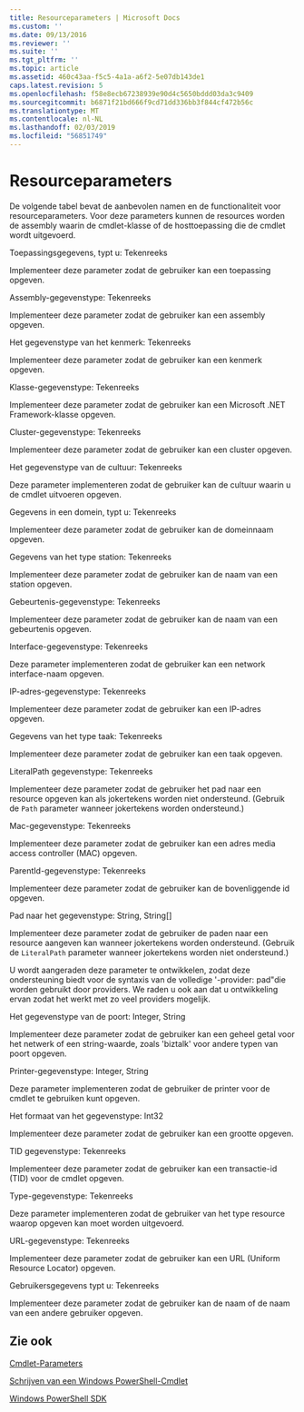 ```yaml
---
title: Resourceparameters | Microsoft Docs
ms.custom: ''
ms.date: 09/13/2016
ms.reviewer: ''
ms.suite: ''
ms.tgt_pltfrm: ''
ms.topic: article
ms.assetid: 460c43aa-f5c5-4a1a-a6f2-5e07db143de1
caps.latest.revision: 5
ms.openlocfilehash: f58e8ecb67238939e90d4c5650bddd03da3c9409
ms.sourcegitcommit: b6871f21bd666f9cd71dd336bb3f844cf472b56c
ms.translationtype: MT
ms.contentlocale: nl-NL
ms.lasthandoff: 02/03/2019
ms.locfileid: "56851749"
---
```

# <a name="resource-parameters"></a>Resourceparameters

De volgende tabel bevat de aanbevolen namen en de functionaliteit voor resourceparameters. Voor deze parameters kunnen de resources worden de assembly waarin de cmdlet-klasse of de hosttoepassing die de cmdlet wordt uitgevoerd.

Toepassingsgegevens, typt u: Tekenreeks

Implementeer deze parameter zodat de gebruiker kan een toepassing opgeven.

Assembly-gegevenstype: Tekenreeks

Implementeer deze parameter zodat de gebruiker kan een assembly opgeven.

Het gegevenstype van het kenmerk: Tekenreeks

Implementeer deze parameter zodat de gebruiker kan een kenmerk opgeven.

Klasse-gegevenstype: Tekenreeks

Implementeer deze parameter zodat de gebruiker kan een Microsoft .NET Framework-klasse opgeven.

Cluster-gegevenstype: Tekenreeks

Implementeer deze parameter zodat de gebruiker kan een cluster opgeven.

Het gegevenstype van de cultuur: Tekenreeks

Deze parameter implementeren zodat de gebruiker kan de cultuur waarin u de cmdlet uitvoeren opgeven.

Gegevens in een domein, typt u: Tekenreeks

Implementeer deze parameter zodat de gebruiker kan de domeinnaam opgeven.

Gegevens van het type station: Tekenreeks

Implementeer deze parameter zodat de gebruiker kan de naam van een station opgeven.

Gebeurtenis-gegevenstype: Tekenreeks

Implementeer deze parameter zodat de gebruiker kan de naam van een gebeurtenis opgeven.

Interface-gegevenstype: Tekenreeks

Deze parameter implementeren zodat de gebruiker kan een network interface-naam opgeven.

IP-adres-gegevenstype: Tekenreeks

Implementeer deze parameter zodat de gebruiker kan een IP-adres opgeven.

Gegevens van het type taak: Tekenreeks

Implementeer deze parameter zodat de gebruiker kan een taak opgeven.

LiteralPath gegevenstype: Tekenreeks

Implementeer deze parameter zodat de gebruiker het pad naar een resource opgeven kan als jokertekens worden niet ondersteund. (Gebruik de `Path` parameter wanneer jokertekens worden ondersteund.)

Mac-gegevenstype: Tekenreeks

Implementeer deze parameter zodat de gebruiker kan een adres media access controller (MAC) opgeven.

ParentId-gegevenstype: Tekenreeks

Implementeer deze parameter zodat de gebruiker kan de bovenliggende id opgeven.

Pad naar het gegevenstype: String, String[]

Implementeer deze parameter zodat de gebruiker de paden naar een resource aangeven kan wanneer jokertekens worden ondersteund. (Gebruik de `LiteralPath` parameter wanneer jokertekens worden niet ondersteund.)

U wordt aangeraden deze parameter te ontwikkelen, zodat deze ondersteuning biedt voor de syntaxis van de volledige '-provider: pad"die worden gebruikt door providers. We raden u ook aan dat u ontwikkeling ervan zodat het werkt met zo veel providers mogelijk.

Het gegevenstype van de poort: Integer, String

Implementeer deze parameter zodat de gebruiker kan een geheel getal voor het netwerk of een string-waarde, zoals 'biztalk' voor andere typen van poort opgeven.

Printer-gegevenstype: Integer, String

Deze parameter implementeren zodat de gebruiker de printer voor de cmdlet te gebruiken kunt opgeven.

Het formaat van het gegevenstype: Int32

Implementeer deze parameter zodat de gebruiker kan een grootte opgeven.

TID gegevenstype: Tekenreeks

Implementeer deze parameter zodat de gebruiker kan een transactie-id (TID) voor de cmdlet opgeven.

Type-gegevenstype: Tekenreeks

Deze parameter implementeren zodat de gebruiker van het type resource waarop opgeven kan moet worden uitgevoerd.

URL-gegevenstype: Tekenreeks

Implementeer deze parameter zodat de gebruiker kan een URL (Uniform Resource Locator) opgeven.

Gebruikersgegevens typt u: Tekenreeks

Implementeer deze parameter zodat de gebruiker kan de naam of de naam van een andere gebruiker opgeven.

## <a name="see-also"></a>Zie ook

[Cmdlet-Parameters](./cmdlet-parameters.md)

[Schrijven van een Windows PowerShell-Cmdlet](./writing-a-windows-powershell-cmdlet.md)

[Windows PowerShell SDK](../windows-powershell-reference.md)
